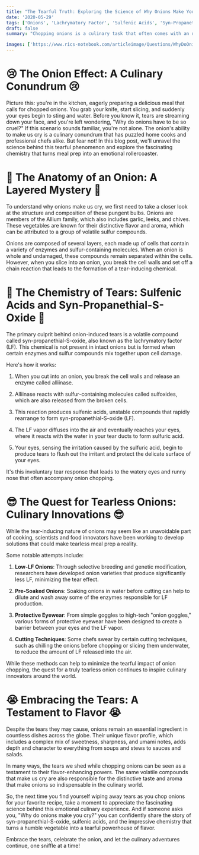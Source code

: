 ```yaml
---
title: "The Tearful Truth: Exploring the Science of Why Onions Make You Cry"
date: '2020-05-29'
tags: ['Onions', 'Lachrymatory Factor', 'Sulfenic Acids', 'Syn-Propanethial-S-Oxide', 'Crying','Questions']
draft: false
summary: "Chopping onions is a culinary task that often comes with an unwelcome side effect: tears. But have you ever wondered why these pungent bulbs have the power to make us cry? In this blog post, we dive into the fascinating science behind onion-induced tears and explore the chemical reactions that turn meal prep into a teary affair."

images: ['https://www.rics-notebook.com/articleimage/Questions/WhyDoOnionsMakeYouCry.png']
---
```


# 😢 The Onion Effect: A Culinary Conundrum 😢

Picture this: you're in the kitchen, eagerly preparing a delicious meal that calls for chopped onions. You grab your knife, start slicing, and suddenly your eyes begin to sting and water. Before you know it, tears are streaming down your face, and you're left wondering, "Why do onions have to be so cruel?" If this scenario sounds familiar, you're not alone. The onion's ability to make us cry is a culinary conundrum that has puzzled home cooks and professional chefs alike. But fear not! In this blog post, we'll unravel the science behind this tearful phenomenon and explore the fascinating chemistry that turns meal prep into an emotional rollercoaster.

# 🧅 The Anatomy of an Onion: A Layered Mystery 🧅

To understand why onions make us cry, we first need to take a closer look at the structure and composition of these pungent bulbs. Onions are members of the Allium family, which also includes garlic, leeks, and chives. These vegetables are known for their distinctive flavor and aroma, which can be attributed to a group of volatile sulfur compounds.

Onions are composed of several layers, each made up of cells that contain a variety of enzymes and sulfur-containing molecules. When an onion is whole and undamaged, these compounds remain separated within the cells. However, when you slice into an onion, you break the cell walls and set off a chain reaction that leads to the formation of a tear-inducing chemical.

# 🔬 The Chemistry of Tears: Sulfenic Acids and Syn-Propanethial-S-Oxide 🔬

The primary culprit behind onion-induced tears is a volatile compound called syn-propanethial-S-oxide, also known as the lachrymatory factor (LF). This chemical is not present in intact onions but is formed when certain enzymes and sulfur compounds mix together upon cell damage.

Here's how it works:

1. When you cut into an onion, you break the cell walls and release an enzyme called alliinase.

2. Alliinase reacts with sulfur-containing molecules called sulfoxides, which are also released from the broken cells.

3. This reaction produces sulfenic acids, unstable compounds that rapidly rearrange to form syn-propanethial-S-oxide (LF).

4. The LF vapor diffuses into the air and eventually reaches your eyes, where it reacts with the water in your tear ducts to form sulfuric acid.

5. Your eyes, sensing the irritation caused by the sulfuric acid, begin to produce tears to flush out the irritant and protect the delicate surface of your eyes.

It's this involuntary tear response that leads to the watery eyes and runny nose that often accompany onion chopping.

# 😎 The Quest for Tearless Onions: Culinary Innovations 😎

While the tear-inducing nature of onions may seem like an unavoidable part of cooking, scientists and food innovators have been working to develop solutions that could make tearless meal prep a reality.

Some notable attempts include:

1. **Low-LF Onions**: Through selective breeding and genetic modification, researchers have developed onion varieties that produce significantly less LF, minimizing the tear effect.

2. **Pre-Soaked Onions**: Soaking onions in water before cutting can help to dilute and wash away some of the enzymes responsible for LF production.

3. **Protective Eyewear**: From simple goggles to high-tech "onion goggles," various forms of protective eyewear have been designed to create a barrier between your eyes and the LF vapor.

4. **Cutting Techniques**: Some chefs swear by certain cutting techniques, such as chilling the onions before chopping or slicing them underwater, to reduce the amount of LF released into the air.

While these methods can help to minimize the tearful impact of onion chopping, the quest for a truly tearless onion continues to inspire culinary innovators around the world.

# 😭 Embracing the Tears: A Testament to Flavor 😭

Despite the tears they may cause, onions remain an essential ingredient in countless dishes across the globe. Their unique flavor profile, which includes a complex mix of sweetness, sharpness, and umami notes, adds depth and character to everything from soups and stews to sauces and salads.

In many ways, the tears we shed while chopping onions can be seen as a testament to their flavor-enhancing powers. The same volatile compounds that make us cry are also responsible for the distinctive taste and aroma that make onions so indispensable in the culinary world.

So, the next time you find yourself wiping away tears as you chop onions for your favorite recipe, take a moment to appreciate the fascinating science behind this emotional culinary experience. And if someone asks you, "Why do onions make you cry?" you can confidently share the story of syn-propanethial-S-oxide, sulfenic acids, and the impressive chemistry that turns a humble vegetable into a tearful powerhouse of flavor.

Embrace the tears, celebrate the onion, and let the culinary adventures continue, one sniffle at a time!